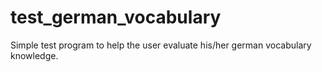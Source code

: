 # test_german_vocabulary
Simple test program to help the user evaluate his/her german vocabulary knowledge.
